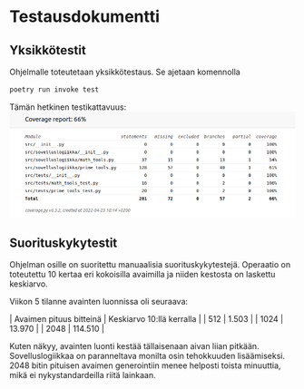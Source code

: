 # Testausdokumentti
## Yksikkötestit
Ohjelmalle toteutetaan yksikkötestaus. Se ajetaan komennolla

```bash
poetry run invoke test
```
Tämän hetkinen testikattavuus:
![](https://github.com/nikolaipaukkonen/tiralabra2022/blob/main/dokumentaatio/2022_04_23_coverage.png)

## Suorituskykytestit

Ohjelman osille on suoritettu manuaalisia suorituskykytestejä. Operaatio on toteutettu 10 kertaa eri kokoisilla avaimilla ja niiden kestosta on laskettu keskiarvo.

Viikon 5 tilanne avainten luonnissa oli seuraava:

| Avaimen pituus bitteinä | Keskiarvo 10:llä kerralla |
| 512     | 1.503     |
| 1024    | 13.970    |
| 2048    | 114.510   |

Kuten näkyy, avainten luonti kestää tällaisenaan aivan liian pitkään. Sovelluslogiikkaa on paranneltava monilta osin tehokkuuden lisäämiseksi. 2048 bitin pituisen avaimen generointiin menee helposti toista minuuttia, mikä ei nykystandardeilla riitä lainkaan.
